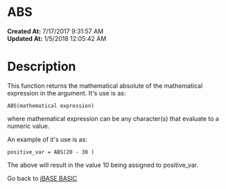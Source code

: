 # ABS

**Created At:** 7/17/2017 9:31:57 AM  
**Updated At:** 1/5/2018 12:05:42 AM  


# Description

This function returns the mathematical absolute of the mathematical expression in the argument. It's use is as:

```
ABS(mathematical expression)
```

where mathematical expression can be any character(s) that evaluate to a numeric value.

An example of it's use is as:

```
positive_var = ABS(20 - 30 )
```

The above will result in the value 10 being assigned to positive\_var.



Go back to [jBASE BASIC](263498-jbase-basic)

####  


